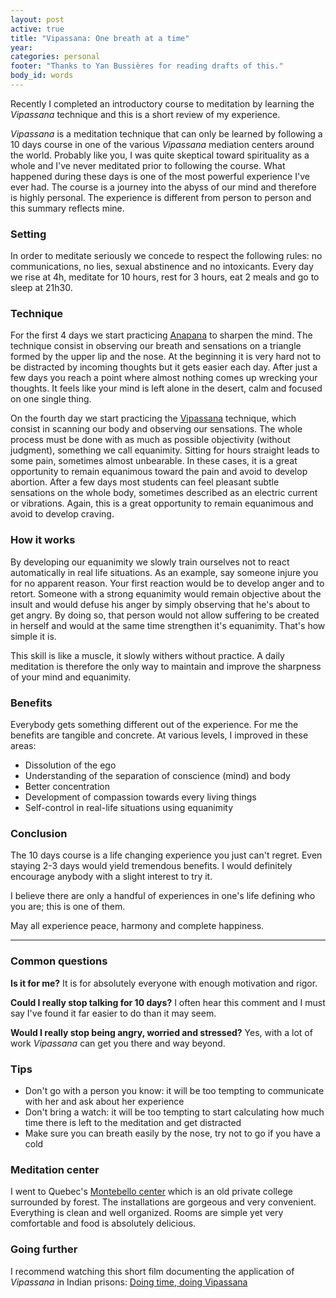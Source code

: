 ```yaml
---
layout: post
active: true
title: "Vipassana: One breath at a time"
year: 
categories: personal
footer: "Thanks to Yan Bussières for reading drafts of this."
body_id: words
---
```


Recently I completed an introductory course to meditation by learning the _Vipassana_ technique and this is a short review of my experience.

_Vipassana_ is a meditation technique that can only be learned by following a 10 days course in one of the various _Vipassana_ mediation centers around the world. Probably like you, I was quite skeptical toward spirituality as a whole and I've never meditated prior to following the course. What happened during these days is one of the most powerful experience I've ever had. The course is a journey into the abyss of our mind and therefore is highly personal. The experience is different from person to person and this summary reflects mine.


### Setting
In order to meditate seriously we concede to respect the following rules: no communications, no lies, sexual abstinence and no intoxicants. Every day we rise at 4h, meditate for 10 hours, rest for 3 hours, eat 2 meals and go to sleep at 21h30.


### Technique
For the first 4 days we start practicing [Anapana](http://en.wikipedia.org/wiki/Anapanasati) to sharpen the mind. The technique consist in observing our breath and sensations on a triangle formed by the upper lip and the nose. At the beginning it is very hard not to be distracted by incoming thoughts but it gets easier each day. After just a few days you reach a point where almost nothing comes up wrecking your thoughts. It feels like your mind is left alone in the desert, calm and focused on one single thing.

On the fourth day we start practicing the [Vipassana](http://en.wikipedia.org/wiki/Vipassanā) technique, which consist in scanning our body and observing our sensations. The whole process must be done with as much as possible objectivity (without judgment), something we call equanimity. Sitting for hours straight leads to some pain, sometimes almost unbearable. In these cases, it is a great opportunity to remain equanimous toward the pain and avoid to develop abortion. After a few days most students can feel pleasant subtle sensations on the whole body, sometimes described as an electric current or vibrations. Again, this is a great opportunity to remain equanimous and avoid to develop craving.


### How it works
By developing our equanimity we slowly train ourselves not to react automatically in real life situations. As an example, say someone injure you for no apparent reason. Your first reaction would be to develop anger and to retort. Someone with a strong equanimity would remain objective about the insult and would defuse his anger by simply observing that he's about to get angry. By doing so, that person would not allow suffering to be created in herself and would at the same time strengthen it's equanimity. That's how simple it is.

This skill is like a muscle, it slowly withers without practice. A daily meditation is therefore the only way to maintain and improve the sharpness of your mind and equanimity.

### Benefits
Everybody gets something different out of the experience. For me the benefits are tangible and concrete. At various levels, I improved in these areas:

- Dissolution of the ego
- Understanding of the separation of conscience (mind) and body
- Better concentration
- Development of compassion towards every living things
- Self-control in real-life situations using equanimity

### Conclusion
The 10 days course is a life changing experience you just can't regret. Even staying 2-3 days would yield tremendous benefits. I would definitely encourage anybody with a slight interest to try it.

I believe there are only a handful of experiences in one's life defining who you are; this is one of them.

May all experience peace, harmony and complete happiness.

---

### Common questions
**Is it for me?**
It is for absolutely everyone with enough motivation and rigor.

**Could I really stop talking for 10 days?**
I often hear this comment and I must say I've found it far easier to do than it may seem.

**Would I really stop being angry, worried and stressed?**
Yes, with a lot of work _Vipassana_ can get you there and way beyond.

### Tips
- Don't go with a person you know: it will be too tempting to communicate with her and ask about her experience
- Don't bring a watch: it will be too tempting to start calculating how much time there is left to the meditation and get distracted
- Make sure you can breath easily by the nose, try not to go if you have a cold


### Meditation center
I went to Quebec's [Montebello center](http://www.suttama.dhamma.org/) which is an old private college surrounded by forest. The installations are gorgeous and very convenient. Everything is clean and well organized. Rooms are simple yet very comfortable and food is absolutely delicious.


### Going further
I recommend watching this short film documenting the application of _Vipassana_ in Indian prisons: [Doing time, doing Vipassana](https://www.youtube.com/watch?v=WkxSyv5R1sg)
